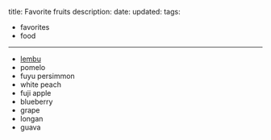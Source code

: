 title: Favorite fruits
description:
date:
updated:
tags:
- favorites
- food
---

- [lembu](http://en.wikipedia.org/wiki/Syzygium_samarangense)
- pomelo
- fuyu persimmon
- white peach
- fuji apple
- blueberry
- grape
- longan
- guava

